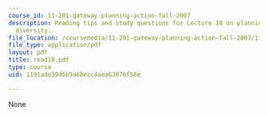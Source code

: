 ```yaml
---
course_id: 11-201-gateway-planning-action-fall-2007
description: Reading tips and study questions for Lecture 18 on planning and social
  diversity.
file_location: /coursemedia/11-201-gateway-planning-action-fall-2007/1191ade39d6b9a6becc4aea63076f58e_read18.pdf
file_type: application/pdf
layout: pdf
title: read18.pdf
type: course
uid: 1191ade39d6b9a6becc4aea63076f58e

---
```

None